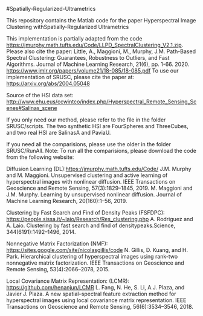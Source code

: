 #Spatially-Regularized-Ultrametrics

This repository contains the Matlab code for the paper Hyperspectral Image Clustering withSpatially-Regularized Ultrametrics

This implementation is partially adapted from the code https://jmurphy.math.tufts.edu/Code/LLPD_SpectralClustering_V2.1.zip. Please also cite the paper: Little, A., Maggioni, M., Murphy, J.M. Path-Based Spectral Clustering: Guarantees, Robustness to Outliers, and Fast Algorithms. Journal of Machine Learning Research, 21(6), pp. 1-66. 2020. https://www.jmlr.org/papers/volume21/18-085/18-085.pdf
To use our implementation of SRUSC, please cite the paper at: https://arxiv.org/abs/2004.05048 

Source of the HSI data set: http://www.ehu.eus/ccwintco/index.php/Hyperspectral_Remote_Sensing_Scenes#Salinas_scene

If you only need our method, please refer to the file in the folder SRUSC/scripts. The two synthetic HSI are FourSpheres and ThreeCubes, and two real HSI are SalinasA and PaviaU.

If you need all the comparisions, please use the older in the folder SRUSC/RunAll. Note: To run all the comparisions, please download the code from the following website:

Diffusion Learning (DL):https://jmurphy.math.tufts.edu/Code/ J.M. Murphy and M. Maggioni. Unsupervised clustering and active learning of hyperspectral images with nonlinear diffusion.
IEEE Transactions on Geoscience and Remote Sensing, 57(3):1829–1845, 2019. M. Maggioni and J.M. Murphy. Learning by unsupervised nonlinear diffusion. Journal of Machine Learning Research, 20(160):1–56, 2019.

Clustering by Fast Search and Find of Density Peaks (FSFDPC): https://people.sissa.it/~laio/Research/Res_clustering.php A. Rodriguez and A. Laio. Clustering by fast search and find of densitypeaks.Science, 344(6191):1492–1496, 2014.

Nonnegative Matrix Factorization (NMF): https://sites.google.com/site/nicolasgillis/code N. Gillis, D. Kuang, and H. Park. Hierarchical clustering of hyperspectral images using rank-two nonnegative matrix factorization. IEEE Transactions on Geoscience and Remote Sensing, 53(4):2066–2078, 2015.

Local Covariance Matrix Representation: (LCMR): https://github.com/henanjun/LCMR L. Fang, N. He, S. Li, A.J. Plaza, and Javier J. Plaza. A new spatial–spectral feature extraction method for hyperspectral images using local covariance matrix representation. IEEE Transactions on Geoscience and Remote Sensing, 56(6):3534–3546, 2018.
